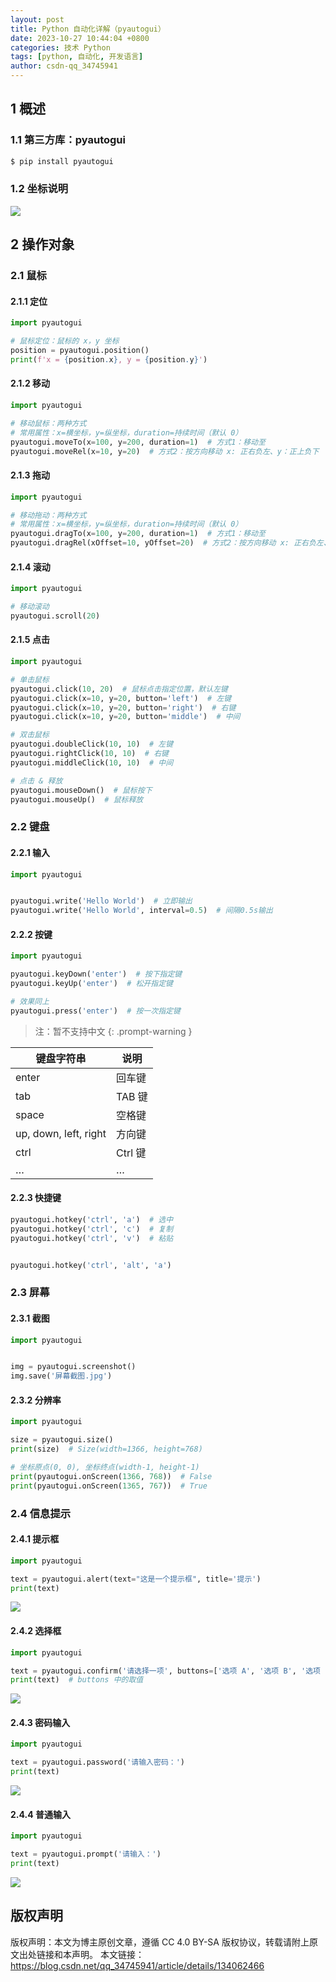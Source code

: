 ```yaml
---
layout: post
title: Python 自动化详解（pyautogui）
date: 2023-10-27 10:44:04 +0800
categories: 技术 Python
tags: [python, 自动化, 开发语言]
author: csdn-qq_34745941
---
```


## 1 概述

### 1.1 第三方库：pyautogui

```bash
$ pip install pyautogui
```

### 1.2 坐标说明

![](/images/img-blog.csdnimg.cn/cf47278a6a7b4c1bb70f6c76ccf23340.png)

## 2 操作对象

### 2.1 鼠标

#### 2.1.1 定位

```python
import pyautogui

# 鼠标定位：鼠标的 x，y 坐标
position = pyautogui.position()
print(f'x = {position.x}, y = {position.y}')
```

#### 2.1.2 移动

```python
import pyautogui

# 移动鼠标：两种方式
# 常用属性：x=横坐标，y=纵坐标，duration=持续时间（默认 0）
pyautogui.moveTo(x=100, y=200, duration=1)  # 方式1：移动至
pyautogui.moveRel(x=10, y=20)  # 方式2：按方向移动 x: 正右负左、y：正上负下
```

#### 2.1.3 拖动

```python
import pyautogui

# 移动拖动：两种方式
# 常用属性：x=横坐标，y=纵坐标，duration=持续时间（默认 0）
pyautogui.dragTo(x=100, y=200, duration=1)  # 方式1：移动至
pyautogui.dragRel(xOffset=10, yOffset=20)  # 方式2：按方向移动 x: 正右负左、y：正上负下
```

#### 2.1.4 滚动

```python
import pyautogui

# 移动滚动
pyautogui.scroll(20)
```

#### 2.1.5 点击

```python
import pyautogui

# 单击鼠标
pyautogui.click(10, 20)  # 鼠标点击指定位置，默认左键
pyautogui.click(x=10, y=20, button='left')  # 左键
pyautogui.click(x=10, y=20, button='right')  # 右键
pyautogui.click(x=10, y=20, button='middle')  # 中间

# 双击鼠标
pyautogui.doubleClick(10, 10)  # 左键
pyautogui.rightClick(10, 10)  # 右键
pyautogui.middleClick(10, 10)  # 中间

# 点击 & 释放
pyautogui.mouseDown()  # 鼠标按下
pyautogui.mouseUp()  # 鼠标释放
```

### 2.2 键盘

#### 2.2.1 输入

```python
import pyautogui


pyautogui.write('Hello World')  # 立即输出
pyautogui.write('Hello World', interval=0.5)  # 间隔0.5s输出
```

#### 2.2.2 按键

```python
import pyautogui

pyautogui.keyDown('enter')  # 按下指定键
pyautogui.keyUp('enter')  # 松开指定键

# 效果同上
pyautogui.press('enter')  # 按一次指定键
```

> 注：暂不支持中文
{: .prompt-warning }

| 键盘字符串            | 说明    |
| --------------------- | ------- |
| enter                 | 回车键  |
| tab                   | TAB 键  |
| space                 | 空格键  |
| up, down, left, right | 方向键  |
| ctrl                  | Ctrl 键 |
| …                     | …       |
  
#### 2.2.3 快捷键
```python
pyautogui.hotkey('ctrl', 'a')  # 选中
pyautogui.hotkey('ctrl', 'c')  # 复制
pyautogui.hotkey('ctrl', 'v')  # 粘贴


pyautogui.hotkey('ctrl', 'alt', 'a')
```

### 2.3 屏幕

#### 2.3.1 截图

```python
import pyautogui


img = pyautogui.screenshot()
img.save('屏幕截图.jpg')
```

#### 2.3.2 分辨率

```python
import pyautogui

size = pyautogui.size()
print(size)  # Size(width=1366, height=768)

# 坐标原点(0, 0), 坐标终点(width-1, height-1)
print(pyautogui.onScreen(1366, 768))  # False
print(pyautogui.onScreen(1365, 767))  # True
```

### 2.4 信息提示

#### 2.4.1 提示框

```python
import pyautogui

text = pyautogui.alert(text="这是一个提示框", title='提示')
print(text)
```

![](/images/img-blog.csdnimg.cn/b5cc65e9db0d48d4ad99e03011480471.png)

#### 2.4.2 选择框

```python
import pyautogui

text = pyautogui.confirm('请选择一项', buttons=['选项 A', '选项 B', '选项 C'])
print(text)  # buttons 中的取值
```

![](/images/img-blog.csdnimg.cn/ecbb9a3f99804e979cffff957e6b75e3.png)

#### 2.4.3 密码输入

```python
import pyautogui

text = pyautogui.password('请输入密码：')
print(text)
```

![](/images/img-blog.csdnimg.cn/0b147b055b184fada8e828d66c3b4188.png)

#### 2.4.4 普通输入

```python
import pyautogui

text = pyautogui.prompt('请输入：')
print(text)
```

![](/images/img-blog.csdnimg.cn/010c3dfd845d4d218c633883c1b590ca.png)


## 版权声明

版权声明：本文为博主原创文章，遵循 CC 4.0 BY-SA 版权协议，转载请附上原文出处链接和本声明。
本文链接：https://blog.csdn.net/qq_34745941/article/details/134062466